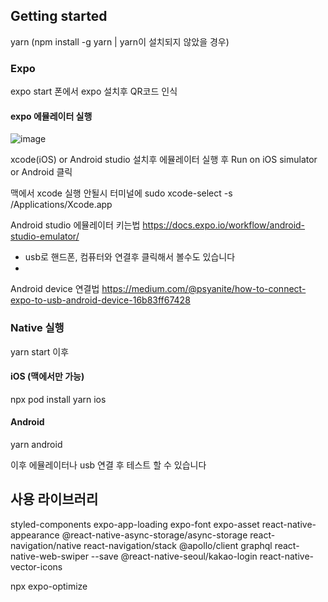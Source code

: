 ## Getting started
yarn (npm install -g yarn  | yarn이 설치되지 않았을 경우)

### Expo
expo start
폰에서 expo 설치후 QR코드 인식

#### expo 에뮬레이터 실행
![image](https://user-images.githubusercontent.com/73378472/128910402-63a7e85f-1d51-40a3-8761-fcc08bef55c5.png)

xcode(iOS) or Android studio 설치후 에뮬레이터 실행 후 Run on iOS simulator or Android 클릭

맥에서 xcode 실행 안될시
터미널에 sudo xcode-select -s /Applications/Xcode.app

Android studio 에뮬레이터 키는법
https://docs.expo.io/workflow/android-studio-emulator/

* usb로 핸드폰, 컴퓨터와 연결후 클릭해서 볼수도 있습니다
*  
Android device 연결법
https://medium.com/@psyanite/how-to-connect-expo-to-usb-android-device-16b83ff67428


### Native 실행
yarn start 이후 

#### iOS (맥에서만 가능)
npx pod install
yarn ios

#### Android
yarn android

이후 에뮬레이터나 usb 연결 후 테스트 할 수 있습니다



## 사용 라이브러리
styled-components
expo-app-loading
expo-font
expo-asset
react-native-appearance
@react-native-async-storage/async-storage
react-navigation/native
react-navigation/stack
@apollo/client graphql
react-native-web-swiper --save
@react-native-seoul/kakao-login
react-native-vector-icons

npx expo-optimize
